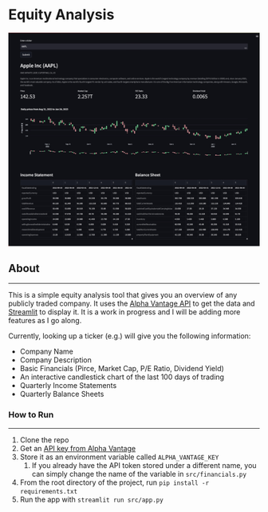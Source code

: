 # Equity Analysis
<!-- UI Screenshot -->
![Equity Analysis](images/screenshot.JPG)

## About
---
<!-- Description -->
This is a simple equity analysis tool that gives you an overview of any publicly traded company. It uses the [Alpha Vantage API](https://www.alphavantage.co/) to get the data and [Streamlit](https://streamlit.io/) to display it. It is a work in progress and I will be adding more features as I go along.

Currently, looking up a ticker (e.g.) will give you the following information:
- Company Name
- Company Description
- Basic Financials (Pirce, Market Cap, P/E Ratio, Dividend Yield)
- An interactive candlestick chart of the last 100 days of trading
- Quarterly Income Statements
- Quarterly Balance Sheets

### How to Run
---
<!-- How to run -->
1. Clone the repo
2. Get an [API key from Alpha Vantage](https://www.alphavantage.co/support/#api-key)
3. Store it as an environment variable called `ALPHA_VANTAGE_KEY`
   1. If you already have the API token stored under a different name, you can simply change the name of the variable in `src/financials.py`
4. From the root directory of the project, run `pip install -r requirements.txt`
5. Run the app with `streamlit run src/app.py`